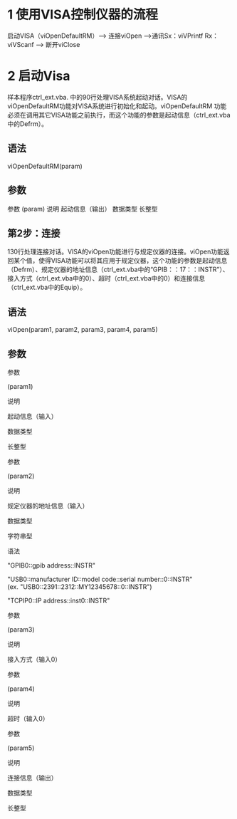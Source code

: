 
# 1 使用VISA控制仪器的流程
启动VISA（viOpenDefaultRM）--> 连接viOpen -->通讯Sx：viVPrintf Rx：viVScanf --> 断开viClose

# 2 启动Visa

样本程序ctrl_ext.vba. 中的90行处理VISA系统起动对话。VISA的viOpenDefaultRM功能对VISA系统进行初始化和起动。viOpenDefaultRM 功能必须在调用其它VISA功能之前执行，而这个功能的参数是起动信息（ctrl_ext.vba中的Defrm）。

## 语法

viOpenDefaultRM(param)

## 参数

参数         (param)
说明         起动信息（输出）
数据类型 长整型

## 第2步：连接

130行处理连接对话。VISA的viOpen功能进行与规定仪器的连接。viOpen功能返回某个值，使得VISA功能可以将其应用于规定仪器，这个功能的参数是起动信息（Defrm）、规定仪器的地址信息（ctrl_ext.vba中的“GPIB：：17：：INSTR”）、接入方式（ctrl_ext.vba中的0）、超时（ctrl_ext.vba中的0）和连接信息（ctrl_ext.vba中的Equip）。

## 语法

viOpen(param1,  param2,  param3, param4, param5)

## 参数

参数

(param1)

说明

起动信息（输入）

数据类型

长整型

参数

(param2)

说明

规定仪器的地址信息（输入）

数据类型

字符串型

语法

"GPIB0::gpib address::INSTR"

"USB0::manufacturer ID::model code::serial number::0::INSTR"  
(ex. "USB0::2391::2312::MY12345678::0::INSTR")

"TCPIP0::IP address::inst0::INSTR"

参数

(param3)

说明

接入方式（输入0）

参数

(param4)

说明

超时（输入0）

参数

(param5)

说明

连接信息（输出）

数据类型

长整型
<!--stackedit_data:
eyJoaXN0b3J5IjpbMzIwNTkzNDYzLDE3NjQzMjI2MDRdfQ==
-->